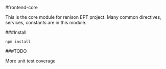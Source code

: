 #frontend-core

This is the core module for renison EPT project. 
Many common directives, services, constants are in this module.

###Install

`npm install`

###TODO

More unit test coverage
